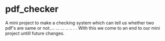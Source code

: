 # pdf_checker
A mini project to make a checking system which can tell us whether two pdf's are same or not....
...
...
..
..
.
.
With this we come to an end to our mini project untill future changes.
